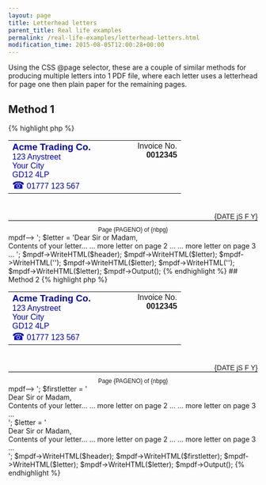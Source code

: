 ```yaml
---
layout: page
title: Letterhead letters
parent_title: Real life examples
permalink: /real-life-examples/letterhead-letters.html
modification_time: 2015-08-05T12:00:28+00:00
---
```


<p>Using the CSS @page selector, these are a couple of similar methods for producing multiple letters into 1 PDF file, where each letter uses a letterhead for page one then plain paper for the remaining pages.</p>

## Method 1

{% highlight php %}
<?php

$header = '

<!--mpdf

<htmlpageheader name="letterheader">

<table width="100%" style=" font-family: sans-serif;"><tr>

<td width="50%" style="color:#0000BB; "><span style="font-weight: bold; font-size: 14pt;">Acme Trading Co.</span><br />123 Anystreet<br />Your City<br />GD12 4LP<br /><span style="font-size: 15pt;">☎</span> 01777 123 567</td>

<td width="50%" style="text-align: right; vertical-align: top;">Invoice No.<br /><span style="font-weight: bold; font-size: 12pt;">0012345</span></td>

</tr></table>

<div style="margin-top: 1cm; text-align: right; font-family: sans-serif;">{DATE jS F Y}</div>

</htmlpageheader>

<htmlpagefooter name="letterfooter2">

<div style="border-top: 1px solid #000000; font-size: 9pt; text-align: center; padding-top: 3mm; font-family: sans-serif; ">

Page {PAGENO} of {nbpg}

</div>

</htmlpagefooter>

mpdf-->

<style>

@page {

margin-top: 2.5cm;

margin-bottom: 2.5cm;

margin-left: 2cm;

margin-right: 2cm;

footer: html_letterfooter2;

background-color: pink;

}

@page :first {

margin-top: 8cm;

margin-bottom: 4cm;  

header: html_letterheader;

footer: _blank;

resetpagenum: 1; 

background-color: lightblue;

}

@page letterhead {

margin-top: 2.5cm;

margin-bottom: 2.5cm;

margin-left: 2cm;

margin-right: 2cm;

footer: html_letterfooter2;

background-color: pink;

}

@page letterhead :first {

margin-top: 8cm;

margin-bottom: 4cm;  

header: html_letterheader;

footer: _blank;

resetpagenum: 1; 

background-color: lightblue;

}

</style>

';

$letter = 'Dear Sir or Madam,<br />

Contents of your letter...

<pagebreak />

... more letter on page 2 ...

<pagebreak />

... more letter on page 3 ...

';

$mpdf->WriteHTML($header);

$mpdf->WriteHTML($letter);

$mpdf->WriteHTML('<pagebreak page-selector="letterhead" />');

$mpdf->WriteHTML($letter);

$mpdf->WriteHTML('<pagebreak page-selector="letterhead" />');

$mpdf->WriteHTML($letter);

$mpdf->Output();
{% endhighlight %}

## Method 2

{% highlight php %}
<?php

$header = '

<!--mpdf

<htmlpageheader name="letterheader">

<table width="100%" style=" font-family: sans-serif;"><tr>

<td width="50%" style="color:#0000BB; "><span style="font-weight: bold; font-size: 14pt;">Acme Trading Co.</span><br />123 Anystreet<br />Your City<br />GD12 4LP<br /><span style="font-size: 15pt;">☎</span> 01777 123 567</td>

<td width="50%" style="text-align: right; vertical-align: top;">Invoice No.<br /><span style="font-weight: bold; font-size: 12pt;">0012345</span></td>

</tr></table>

<div style="margin-top: 1cm; text-align: right; font-family: sans-serif;">{DATE jS F Y}</div>

</htmlpageheader>

<htmlpagefooter name="letterfooter2">

<div style="border-top: 1px solid #000000; font-size: 9pt; text-align: center; padding-top: 3mm; font-family: sans-serif; ">

Page {PAGENO} of {nbpg}

</div>

</htmlpagefooter>

mpdf-->

<style>

@page {

margin-top: 2.5cm;

margin-bottom: 2.5cm;

margin-left: 2cm;

margin-right: 2cm;

footer: html_letterfooter2;

background-color: pink;

}

@page :first {

margin-top: 8cm;

margin-bottom: 4cm;

header: html_letterheader;

footer: _blank;

resetpagenum: 1; 

background-color: yellow;

}

@page letterhead :first {

margin-top: 8cm;

margin-bottom: 4cm;  

header: html_letterheader;

footer: _blank;

resetpagenum: 1; 

background-color: lightblue;

}

.letter {     

page-break-before: always; 

page: letterhead;

}

</style>

';

$firstletter = '<div>Dear Sir or Madam,<br />

Contents of your letter...

<pagebreak />

... more letter on page 2 ...

<pagebreak />

... more letter on page 3 ...

</div>

';

$letter = '<div class="letter">Dear Sir or Madam,<br />

Contents of your letter...

<pagebreak />

... more letter on page 2 ...

<pagebreak />

... more letter on page 3 ...

</div>

';

$mpdf->WriteHTML($header);

$mpdf->WriteHTML($firstletter);

$mpdf->WriteHTML($letter);

$mpdf->WriteHTML($letter);

$mpdf->Output();
{% endhighlight %}

<p>

</p>
